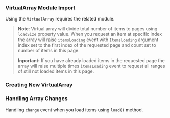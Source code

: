 ### VirtualArray Module Import

Using the `VirtualArray` requires the related module.

<snippet id='virtual-array-require'>
<snippet id='virtual-array-require-ts'>

> **Note**: Virtual array will divide total number of items to pages using `loadSize` property value. When you request an
item at specific index the array will raise `itemsLoading` event with `ItemsLoading` argument index set to the first index of the requested page
and count set to number of items in this page.
>
> **Inportant:** If you have already loaded items in the requested page the array will raise multiple times `itemsLoading` event to request
all ranges of still not loaded items in this page.

### Creating New VirtualArray

<snippet id='virtual-array-creation'/>
<snippet id='virtual-array-creation-ts'/>

### Handling Array Changes

Handling `change` event when you load items using `load()` method.

<snippet id='virtual-array-change'/>
<snippet id='virtual-array-change-ts'/>
